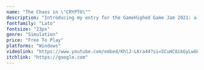 ```yaml
---
name: "The Chaos in \"CRYPTO\""
description: "Introducing my entry for the GameHighed Game Jam 2021: a one-of-a-kind experience where you become a crypto trader. Your goal is to maximize profits before time runs out. The catch? Coin prices shift with influencer tweets. Careful analysis and strategic trading are key. Explore this unique challenge and play now to put your trading skills to the test!"
fontfamily: "Lato"
fontsize: "23px"
genre: "Simulation"
price: "Free To Play"
platforms: "Windows"
videolink: "https://www.youtube.com/embed/KhlJ-LKra44?si=SCuHC8ikGyLwGUdA"
itchlink: "https://google.com"
---
```

